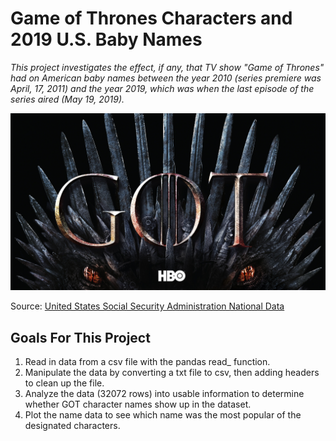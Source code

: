 # Game of Thrones Characters and 2019 U.S. Baby Names
*This project investigates the effect, if any, that TV show "Game of Thrones" had on American baby names between the year 2010 (series premiere was April, 17, 2011) and the year 2019, which was when the last episode of the series aired (May 19, 2019).*

[![](assets/game_of_thrones_image.jpeg)](#)


Source:  [United States Social Security Administration National Data](https://www.ssa.gov/oact/babynames/limits.html)

## Goals For This Project
1. Read in data from a csv file with the pandas read_ function.
2. Manipulate the data by converting a txt file to csv, then adding headers to clean up the file.
3. Analyze the data (32072 rows) into usable information to determine whether GOT character names show up in the dataset.
4. Plot the name data to see which name was the most popular of the designated characters. 
